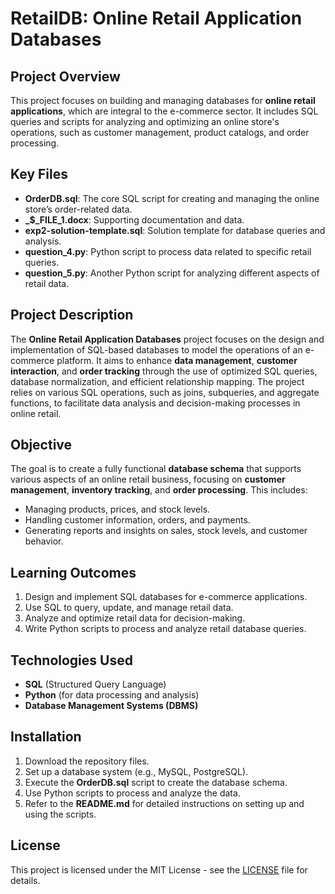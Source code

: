 # RetailDB: Online Retail Application Databases

## Project Overview
This project focuses on building and managing databases for **online retail applications**, which are integral to the e-commerce sector. It includes SQL queries and scripts for analyzing and optimizing an online store's operations, such as customer management, product catalogs, and order processing.

## Key Files
- **OrderDB.sql**: The core SQL script for creating and managing the online store’s order-related data.
- **_$_FILE_1.docx**: Supporting documentation and data.
- **exp2-solution-template.sql**: Solution template for database queries and analysis.
- **question_4.py**: Python script to process data related to specific retail queries.
- **question_5.py**: Another Python script for analyzing different aspects of retail data.

## Project Description
The **Online Retail Application Databases** project focuses on the design and implementation of SQL-based databases to model the operations of an e-commerce platform. It aims to enhance **data management**, **customer interaction**, and **order tracking** through the use of optimized SQL queries, database normalization, and efficient relationship mapping. The project relies on various SQL operations, such as joins, subqueries, and aggregate functions, to facilitate data analysis and decision-making processes in online retail.

## Objective
The goal is to create a fully functional **database schema** that supports various aspects of an online retail business, focusing on **customer management**, **inventory tracking**, and **order processing**. This includes:
- Managing products, prices, and stock levels.
- Handling customer information, orders, and payments.
- Generating reports and insights on sales, stock levels, and customer behavior.

## Learning Outcomes
1. Design and implement SQL databases for e-commerce applications.
2. Use SQL to query, update, and manage retail data.
3. Analyze and optimize retail data for decision-making.
4. Write Python scripts to process and analyze retail database queries.

## Technologies Used
- **SQL** (Structured Query Language)
- **Python** (for data processing and analysis)
- **Database Management Systems (DBMS)**

## Installation
1. Download the repository files.
2. Set up a database system (e.g., MySQL, PostgreSQL).
3. Execute the **OrderDB.sql** script to create the database schema.
4. Use Python scripts to process and analyze the data.
5. Refer to the **README.md** for detailed instructions on setting up and using the scripts.

## License
This project is licensed under the MIT License - see the [LICENSE](LICENSE) file for details.

